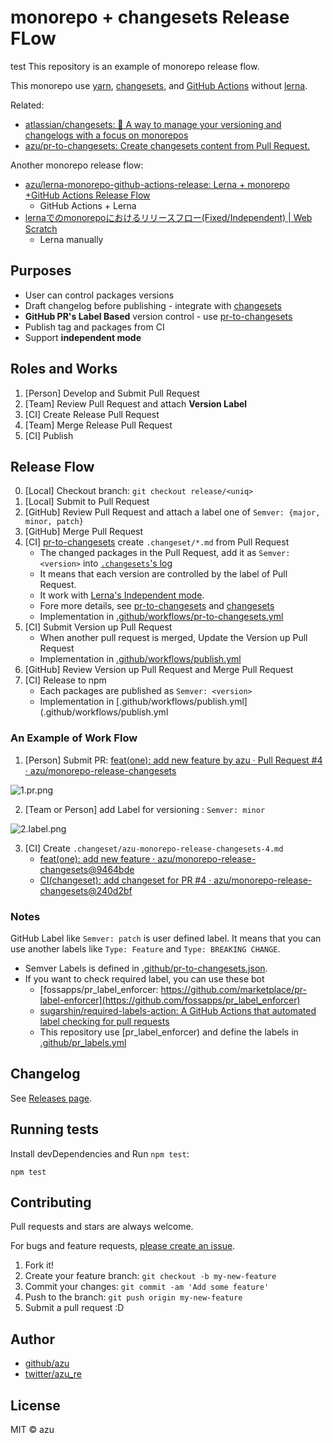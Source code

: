 # monorepo + changesets Release FLow


test
This repository is an example of monorepo release flow.

This monorepo use [yarn](https://github.com/yarnpkg/yarn), [changesets](https://github.com/atlassian/changesets), and [GitHub Actions](https://github.co.jp/features/actions) without [lerna](https://github.com/lerna/lerna).

Related:

- [atlassian/changesets: 🦋 A way to manage your versioning and changelogs with a focus on monorepos](https://github.com/atlassian/changesets)
- [azu/pr-to-changesets: Create changesets content from Pull Request.](https://github.com/azu/pr-to-changesets)

Another monorepo release flow:

- [azu/lerna-monorepo-github-actions-release: Lerna + monorepo +GitHub Actions Release Flow](https://github.com/azu/lerna-monorepo-github-actions-release)
    - GitHub Actions + Lerna
- [lernaでのmonorepoにおけるリリースフロー(Fixed/Independent) | Web Scratch](https://efcl.info/2019/01/26/monorepo-release-flow/)
    - Lerna manually

## Purposes

- User can control packages versions
- Draft changelog before publishing - integrate with [changesets](https://github.com/atlassian/changesets)
- **GitHub PR's Label Based** version control - use [pr-to-changesets](https://github.com/azu/pr-to-changesets)
- Publish tag and packages from CI
- Support **independent mode**

## Roles and Works

1. [Person] Develop and Submit Pull Request
2. [Team] Review Pull Request and attach **Version Label**
3. [CI] Create Release Pull Request
4. [Team] Merge Release Pull Request
5. [CI] Publish

## Release Flow

0. [Local] Checkout branch: `git checkout release/<uniq>`
1. [Local] Submit to Pull Request
2. [GitHub] Review Pull Request and attach a label one of `Semver: {major, minor, patch}`
3. [GitHub] Merge Pull Request
4. [CI] [pr-to-changesets](https://github.com/azu/pr-to-changesets) create `.changeset/*.md` from Pull Request
     - The changed packages in the Pull Request, add it as `Semver: <version>` into [`.changesets`'s log](https://github.com/atlassian/changesets/blob/master/docs/detailed-explanation.md)
     - It means that each version are controlled by the label of Pull Request.
     - It work with [Lerna's Independent mode](https://github.com/lerna/lerna#independent-mode). 
     - Fore more details, see [pr-to-changesets](https://github.com/azu/pr-to-changesets) and [changesets](https://github.com/atlassian/changesets)
     - Implementation in [.github/workflows/pr-to-changesets.yml](.github/workflows/pr-to-changesets.yml)
5. [CI] Submit Version up Pull Request
    - When another pull request is merged, Update the Version up Pull Request
    - Implementation in [.github/workflows/publish.yml](.github/workflows/publish.yml)
6. [GitHub] Review Version up Pull Request and Merge Pull Request
7. [CI] Release to npm
    - Each packages are published as `Semver: <version>`
    - Implementation in [.github/workflows/publish.yml](.github/workflows/publish.yml

### An Example of Work Flow 

1. [Person] Submit PR: [feat(one): add new feature by azu · Pull Request #4 · azu/monorepo-release-changesets](https://github.com/azu/monorepo-release-changesets/pull/4)

![1.pr.png](docs/1.pr.png)

2. [Team or Person] add Label for versioning : `Semver: minor`

![2.label.png](docs/2.label.png)

3. [CI] Create `.changeset/azu-monorepo-release-changesets-4.md`
    - [feat(one): add new feature · azu/monorepo-release-changesets@9464bde](https://github.com/azu/monorepo-release-changesets/runs/509976218?check_suite_focus=true)
    - [CI(changeset): add changeset for PR #4 · azu/monorepo-release-changesets@240d2bf](https://github.com/azu/monorepo-release-changesets/commit/240d2bf1a69f6bf265fe28788feb5c9e9420df50) 



### Notes

GitHub Label like `Semver: patch` is user defined label.
It means that you can use another labels like `Type: Feature` and `Type: BREAKING CHANGE`.

- Semver Labels is defined in [.github/pr-to-changesets.json](.github/pr-to-changesets.json).
- If you want to check required label, you can use these bot
    - [fossapps/pr_label_enforcer: https://github.com/marketplace/pr-label-enforcer](https://github.com/fossapps/pr_label_enforcer)
    - [sugarshin/required-labels-action: A GitHub Actions that automated label checking for pull requests](https://github.com/sugarshin/required-labels-action)
    - This repository use [pr_label_enforcer) and define the labels in [.github/pr_labels.yml](.github/pr_labels.yml)

## Changelog

See [Releases page](https://github.com/azu/monorepo-release-changesets/releases).

## Running tests

Install devDependencies and Run `npm test`:

    npm test

## Contributing

Pull requests and stars are always welcome.

For bugs and feature requests, [please create an issue](https://github.com/azu/monorepo-release-changesets/issues).

1. Fork it!
2. Create your feature branch: `git checkout -b my-new-feature`
3. Commit your changes: `git commit -am 'Add some feature'`
4. Push to the branch: `git push origin my-new-feature`
5. Submit a pull request :D

## Author

- [github/azu](https://github.com/azu)
- [twitter/azu_re](https://twitter.com/azu_re)

## License

MIT © azu

